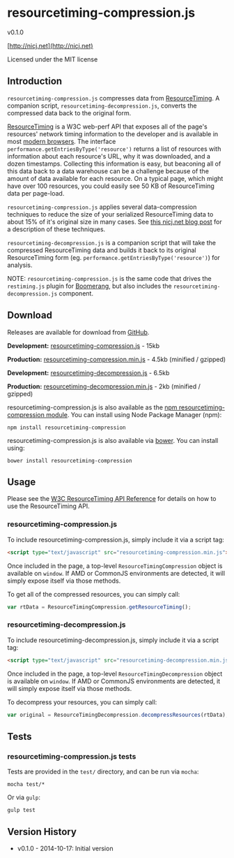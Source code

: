 # resourcetiming-compression.js

v0.1.0

[http://nicj.net](http://nicj.net)

Licensed under the MIT license

## Introduction

`resourcetiming-compression.js` compresses data from [ResourceTiming](http://www.w3.org/TR/resource-timing/).  A
companion script, `resourcetiming-decompression.js`, converts the compressed data back to the original form.

[ResourceTiming](http://www.w3.org/TR/resource-timing/) is a W3C web-perf API that exposes all of the page's resources' network timing information to the
developer and is available in most [modern browsers](http://caniuse.com/#feat=resource-timing).  The interface
`performance.getEntriesByType('resource')` returns a list of resources with information about each resource's URL, why it was downloaded, and
a dozen timestamps.  Collecting this information is easy, but beaconing all of this data back to a data warehouse can
be a challenge because of the amount of data available for each resource.  On a typical page, which might have over
100 resources, you could easily see 50 KB of ResourceTiming data per page-load.

`resourcetiming-compression.js` applies several data-compression techniques to reduce the size of your serialized
ResourceTiming data to about 15% of it's original size in many cases.  See
[this nicj.net blog post](http://nicj.net/compressing-resourcetiming/) for a description of these techniques.

`resourcetiming-decompression.js` is a companion script that will take the compressed ResourceTiming data and
builds it back to its original ResourceTiming form (eg. `performance.getEntriesByType('resource')`) for analysis.

NOTE: `resourcetiming-compression.js` is the same code that drives the `restiming.js` plugin for
[Boomerang](https://github.com/lognormal/boomerang/), but also includes the `resourcetiming-decompression.js` component.

## Download

Releases are available for download from [GitHub](https://github.com/nicjansma/resourcetiming-compression.js).

__Development:__ [resourcetiming-compression.js](https://github.com/nicjansma/resourcetiming-compression.js/raw/master/src/resourcetiming-compression.js) - 15kb

__Production:__ [resourcetiming-compression.min.js](https://github.com/nicjansma/resourcetiming-compression.js/raw/master/dist/resourcetiming-compression.min.js) - 4.5kb (minified / gzipped)

__Development:__ [resourcetiming-decompression.js](https://github.com/nicjansma/resourcetiming-compression.js/raw/master/src/resourcetiming-decompression.js) - 6.5kb

__Production:__ [resourcetiming-decompression.min.js](https://github.com/nicjansma/resourcetiming-compression.js/raw/master/dist/resourcetiming-decompression.min.js) - 2kb (minified / gzipped)

resourcetiming-compression.js is also available as the [npm resourcetiming-compression module](https://npmjs.org/package/resourcetiming-compression). You can install
using  Node Package Manager (npm):

    npm install resourcetiming-compression

resourcetiming-compression.js is also available via [bower](http://bower.io/). You can install using:

    bower install resourcetiming-compression

## Usage

Please see the [W3C ResourceTiming API Reference](http://www.w3.org/TR/resource-timing/) for details on how to use the
ResourceTiming API.

### resourcetiming-compression.js

To include resourcetiming-compression.js, simply include it via a script tag:

```html
<script type="text/javascript" src="resourcetiming-compression.min.js"></script>
```

Once included in the page, a top-level `ResourceTimingCompression` object is available on `window`.  If AMD or CommonJS environments are detected, it will simply expose itself via those methods.

To get all of the compressed resources, you can simply call:

```js
var rtData = ResourceTimingCompression.getResourceTiming();
```

### resourcetiming-decompression.js

To include resourcetiming-decompression.js, simply include it via a script tag:

```html
<script type="text/javascript" src="resourcetiming-decompression.min.js"></script>
```

Once included in the page, a top-level `ResourceTimingDecompression` object is available on `window`.  If AMD or CommonJS environments are detected, it will simply expose itself via those methods.

To decompress your resources, you can simply call:

```js
var original = ResourceTimingDecompression.decompressResources(rtData);
```

## Tests

### resourcetiming-compression.js tests

Tests are provided in the ``test/`` directory, and can be run via ``mocha``:

    mocha test/*

Or via ``gulp``:

    gulp test

## Version History

* v0.1.0 - 2014-10-17: Initial version
